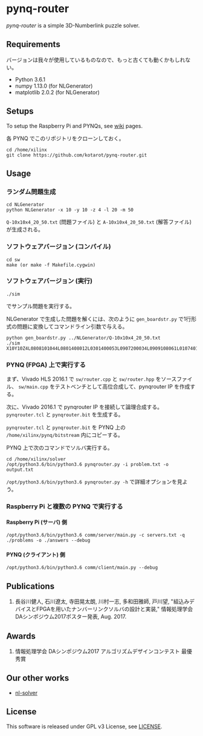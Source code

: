 # pynq-router

*pynq-router* is a simple 3D-Numberlink puzzle solver.


## Requirements

バージョンは我々が使用しているものなので、もっと古くても動くかもしれない。

* Python 3.6.1
* numpy 1.13.0 (for NLGenerator)
* matplotlib 2.0.2 (for NLGenerator)


## Setups

To setup the Raspberry Pi and PYNQs,
see [wiki](https://github.com/kotarot/pynq-router/wiki) pages.

各 PYNQ でこのリポジトリをクローンしておく。

```
cd /home/xilinx
git clone https://github.com/kotarot/pynq-router.git
```


## Usage

### ランダム問題生成

```
cd NLGenerator
python NLGenerator -x 10 -y 10 -z 4 -l 20 -m 50
```

`Q-10x10x4_20_50.txt` (問題ファイル) と `A-10x10x4_20_50.txt` (解答ファイル) が生成される。

### ソフトウェアバージョン (コンパイル)

```
cd sw
make (or make -f Makefile.cygwin)
```

### ソフトウェアバージョン (実行)

```
./sim
```

でサンプル問題を実行する。

NLGenerator で生成した問題を解くには、次のように `gen_boardstr.py` で1行形式の問題に変換してコマンドライン引数で与える。

```
python gen_boardstr.py ../NLGenerator/Q-10x10x4_20_50.txt
./sim X10Y10Z4L0808101044L0801408012L0301400053L0907200034L0909108061L0107401033L0108103081L0608206071L0300106003L0506105053L0006301051L0101402081L0000300022L0109402094L0908109051L0102101031L0200303033L0802209042L0707405064
```

### PYNQ (FPGA) 上で実行する

まず、Vivado HLS 2016.1 で
`sw/router.cpp` と `sw/router.hpp` をソースファイル、
`sw/main.cpp` をテストベンチとして高位合成して、pynqrouter IP を作成する。

次に、Vivado 2016.1 で pynqrouter IP を接続して論理合成する。
`pynqrouter.tcl` と `pynqrouter.bit` を生成する。

`pynqrouter.tcl` と `pynqrouter.bit` を PYNQ 上の
`/home/xilinx/pynq/bitstream` 内にコピーする。

PYNQ 上で次のコマンドでソルバ実行する。

```
cd /home/xilinx/solver
/opt/python3.6/bin/python3.6 pynqrouter.py -i problem.txt -o output.txt
```

`/opt/python3.6/bin/python3.6 pynqrouter.py -h` で詳細オプションを見よう。

### Raspberry Pi と複数の PYNQ で実行する

#### Raspberry Pi (サーバ) 側

```
/opt/python3.6/bin/python3.6 comm/server/main.py -c servers.txt -q ./problems -o ./answers --debug
```

#### PYNQ (クライアント) 側

```
/opt/python3.6/bin/python3.6 comm/client/main.py --debug
```


## Publications

1. 長谷川健人, 石川遼太, 寺田晃太朗, 川村一志, 多和田雅師, 戸川望, "組込みデバイスとFPGAを用いたナンバーリンクソルバの設計と実装," 情報処理学会DAシンポジウム2017ポスター発表, Aug. 2017.


## Awards

1. 情報処理学会 DAシンポジウム2017 アルゴリズムデザインコンテスト 最優秀賞


## Our other works

* [nl-solver](https://github.com/kotarot/nl-solver)


## License

This software is released under GPL v3 License, see [LICENSE](/LICENSE).
